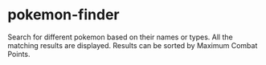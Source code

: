 
# pokemon-finder

Search for different pokemon based on their names or types.
All the matching results are displayed.
Results can be sorted by Maximum Combat Points.

